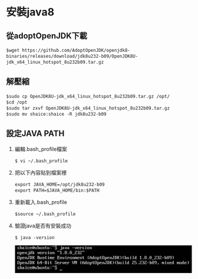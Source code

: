 # 安裝java8
## 從adoptOpenJDK下載
```
$wget https://github.com/AdoptOpenJDK/openjdk8-binaries/releases/download/jdk8u232-b09/OpenJDK8U-jdk_x64_linux_hotspot_8u232b09.tar.gz
```

## 解壓縮
```
$sudo cp OpenJDK8U-jdk_x64_linux_hotspot_8u232b09.tar.gz /opt/
$cd /opt
$sudo tar zxvf OpenJDK8U-jdk_x64_linux_hotspot_8u232b09.tar.gz
$sudo mv shaice:shaice -R jdk8u232-b09
```

## 設定JAVA PATH
1. 編輯.bash_profile檔案
    ```
    $ vi ~/.bash_profile
    ```
2. 把以下內容貼到檔案裡
    ```
    export JAVA_HOME=/opt/jdk8u232-b09
    export PATH=$JAVA_HOME/bin:$PATH
    ```
3. 重新載入.bash_profile
    ```
    $source ~/.bash_profile
    ```
4. 驗證java是否有安裝成功
    ```
    $ java -version
    ```
    ![check_java_is_available.png](adoptOpenJDK8_install/check_java_is_available.png)